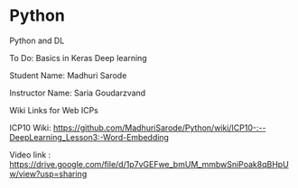 # Python

Python and DL

To Do: Basics in Keras Deep learning

Student Name: Madhuri Sarode

Instructor Name: Saria Goudarzvand

Wiki Links for Web ICPs

ICP10 Wiki: https://github.com/MadhuriSarode/Python/wiki/ICP10-:--DeepLearning_Lesson3:-Word-Embedding

Video link : https://drive.google.com/file/d/1p7vGEFwe_bmUM_mmbwSniPoak8qBHpUw/view?usp=sharing
